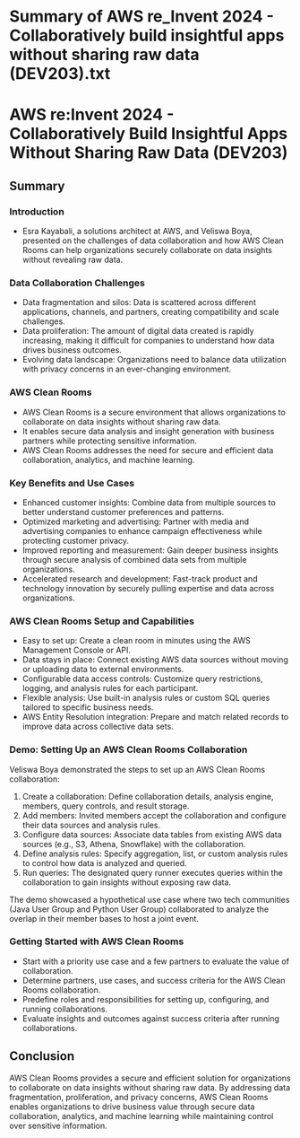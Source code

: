 # Summary of AWS re_Invent 2024 - Collaboratively build insightful apps without sharing raw data (DEV203).txt

# AWS re:Invent 2024 - Collaboratively Build Insightful Apps Without Sharing Raw Data (DEV203)

## Summary

### Introduction

- Esra Kayabali, a solutions architect at AWS, and Veliswa Boya, presented on the challenges of data collaboration and how AWS Clean Rooms can help organizations securely collaborate on data insights without revealing raw data.

### Data Collaboration Challenges

- Data fragmentation and silos: Data is scattered across different applications, channels, and partners, creating compatibility and scale challenges.
- Data proliferation: The amount of digital data created is rapidly increasing, making it difficult for companies to understand how data drives business outcomes.
- Evolving data landscape: Organizations need to balance data utilization with privacy concerns in an ever-changing environment.

### AWS Clean Rooms

- AWS Clean Rooms is a secure environment that allows organizations to collaborate on data insights without sharing raw data.
- It enables secure data analysis and insight generation with business partners while protecting sensitive information.
- AWS Clean Rooms addresses the need for secure and efficient data collaboration, analytics, and machine learning.

### Key Benefits and Use Cases

- Enhanced customer insights: Combine data from multiple sources to better understand customer preferences and patterns.
- Optimized marketing and advertising: Partner with media and advertising companies to enhance campaign effectiveness while protecting customer privacy.
- Improved reporting and measurement: Gain deeper business insights through secure analysis of combined data sets from multiple organizations.
- Accelerated research and development: Fast-track product and technology innovation by securely pulling expertise and data across organizations.

### AWS Clean Rooms Setup and Capabilities

- Easy to set up: Create a clean room in minutes using the AWS Management Console or API.
- Data stays in place: Connect existing AWS data sources without moving or uploading data to external environments.
- Configurable data access controls: Customize query restrictions, logging, and analysis rules for each participant.
- Flexible analysis: Use built-in analysis rules or custom SQL queries tailored to specific business needs.
- AWS Entity Resolution integration: Prepare and match related records to improve data across collective data sets.

### Demo: Setting Up an AWS Clean Rooms Collaboration

Veliswa Boya demonstrated the steps to set up an AWS Clean Rooms collaboration:

1. Create a collaboration: Define collaboration details, analysis engine, members, query controls, and result storage.
2. Add members: Invited members accept the collaboration and configure their data sources and analysis rules.
3. Configure data sources: Associate data tables from existing AWS data sources (e.g., S3, Athena, Snowflake) with the collaboration.
4. Define analysis rules: Specify aggregation, list, or custom analysis rules to control how data is analyzed and queried.
5. Run queries: The designated query runner executes queries within the collaboration to gain insights without exposing raw data.

The demo showcased a hypothetical use case where two tech communities (Java User Group and Python User Group) collaborated to analyze the overlap in their member bases to host a joint event.

### Getting Started with AWS Clean Rooms

- Start with a priority use case and a few partners to evaluate the value of collaboration.
- Determine partners, use cases, and success criteria for the AWS Clean Rooms collaboration.
- Predefine roles and responsibilities for setting up, configuring, and running collaborations.
- Evaluate insights and outcomes against success criteria after running collaborations.

## Conclusion

AWS Clean Rooms provides a secure and efficient solution for organizations to collaborate on data insights without sharing raw data. By addressing data fragmentation, proliferation, and privacy concerns, AWS Clean Rooms enables organizations to drive business value through secure data collaboration, analytics, and machine learning while maintaining control over sensitive information.